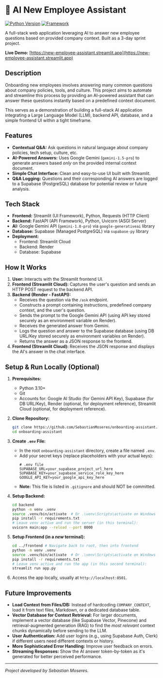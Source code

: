 # 🤖 AI New Employee Assistant

[![Python Version](https://img.shields.io/badge/Python-3.10%2B-blue.svg)](https://www.python.org/)
[![Framework](https://img.shields.io/badge/Framework-FastAPI%20%26%20Streamlit-green.svg)](https://fastapi.tiangolo.com/)

A full-stack web application leveraging AI to answer new employee questions based on provided company context. Built as a 3-day sprint project.

**Live Demo:** [https://new-employee-assistant.streamlit.app](https://new-employee-assistant.streamlit.app)

<!-- Add a screenshot or GIF of the app in action here! -->
<!-- Example: <img src="docs/screenshot.png" alt="App Screenshot" width="600"/> -->

## Description

Onboarding new employees involves answering many common questions about company policies, tools, and culture. This project aims to automate and streamline this process by providing an AI-powered assistant that can answer these questions instantly based on a predefined context document.

This serves as a demonstration of building a full-stack AI application integrating a Large Language Model (LLM), backend API, database, and a simple frontend UI within a tight timeframe.

## Features

*   **Contextual Q&A:** Ask questions in natural language about company policies, tech setup, culture, etc.
*   **AI-Powered Answers:** Uses Google Gemini (`gemini-1.5-pro`) to generate answers based *only* on the provided internal context document.
*   **Simple Chat Interface:** Clean and easy-to-use UI built with Streamlit.
*   **Q&A Logging:** Questions and their corresponding AI answers are logged to a Supabase (PostgreSQL) database for potential review or future analysis.

## Tech Stack

*   **Frontend:** Streamlit (UI Framework), Python, Requests (HTTP Client)
*   **Backend:** FastAPI (API Framework), Python, Uvicorn (ASGI Server)
*   **AI:** Google Gemini API (`gemini-1.0-pro`) via `google-generativeai` library
*   **Database:** Supabase (Managed PostgreSQL) via `supabase-py` library
*   **Deployment:**
    *   Frontend: Streamlit Cloud
    *   Backend: Render
    *   Database: Supabase

## How It Works

1.  **User:** Interacts with the Streamlit frontend UI.
2.  **Frontend (Streamlit Cloud):** Captures the user's question and sends an HTTP POST request to the backend API.
3.  **Backend (Render - FastAPI):**
    *   Receives the question via the `/ask` endpoint.
    *   Constructs a prompt containing instructions, predefined company context, and the user's question.
    *   Sends the prompt to the Google Gemini API (using API key stored securely as an environment variable on Render).
    *   Receives the generated answer from Gemini.
    *   Logs the question and answer to the Supabase database (using DB URL/Key stored securely as environment variables on Render).
    *   Returns the answer as a JSON response to the frontend.
4.  **Frontend (Streamlit Cloud):** Receives the JSON response and displays the AI's answer in the chat interface.

## Setup & Run Locally (Optional)

1.  **Prerequisites:**
    *   Python 3.10+
    *   Git
    *   Accounts for: Google AI Studio (for Gemini API Key), Supabase (for DB URL/Key), Render (optional, for deployment reference), Streamlit Cloud (optional, for deployment reference).

2.  **Clone Repository:**
    ```bash
    git clone https://github.com/SebastianMoseres/onboarding-assistant.git
    cd onboarding-assistant
    ```

3.  **Create `.env` File:**
    *   In the root `onboarding-assistant` directory, create a file named `.env`.
    *   Add your secret keys (replace placeholders with your actual keys):
        ```plaintext
        # .env file
        SUPABASE_URL=your_supabase_project_url_here
        SUPABASE_KEY=your_supabase_service_role_key_here
        GOOGLE_API_KEY=your_google_api_key_here
        ```
    *   **Note:** This file is listed in `.gitignore` and should NOT be committed.

4.  **Setup Backend:**
    ```bash
    cd backend
    python -m venv .venv
    source .venv/bin/activate  # Or .\venv\Scripts\activate on Windows
    pip install -r requirements.txt
    # Leave venv active and run the server (in this terminal):
    uvicorn main:app --reload --port 8000
    ```

5.  **Setup Frontend (in a *new* terminal):**
    ```bash
    cd ../frontend # Navigate back to root, then into frontend
    python -m venv .venv
    source .venv/bin/activate  # Or .\venv\Scripts\activate on Windows
    pip install -r requirements.txt
    # Leave venv active and run the app (in this second terminal):
    streamlit run app.py
    ```

6.  Access the app locally, usually at `http://localhost:8501`.

## Future Improvements

*   **Load Context from Files/DB:** Instead of hardcoding `COMPANY_CONTEXT`, load it from text files, Markdown, or a dedicated database table.
*   **Vector Database for Context Retrieval:** For larger documents, implement a vector database (like Supabase Vector, Pinecone) and retrieval-augmented generation (RAG) to find the *most relevant* context chunks dynamically before sending to the LLM.
*   **User Authentication:** Add user logins (e.g., using Supabase Auth, Clerk) if different users need different contexts or history.
*   **More Sophisticated Error Handling:** Improve user feedback on errors.
*   **Streaming Responses:** Show the AI answer token-by-token as it's generated for better perceived performance.

---

*Project developed by Sebastian Moseres.*
